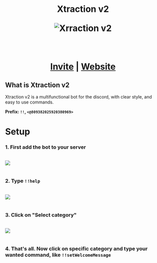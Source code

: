 <h1 align="center">
Xtraction v2 
<br>

![Xrraction v2](https://media.discordapp.net/attachments/933072422276587580/1097576761778257960/Projekt_bez_tytuu_3.png)

<br>


[Invite](https://discord.com/api/oauth2/authorize?client_id=809382025920380969&permissions=1644971949559&scope=bot%20applications.commands) | [Website](https://xtraction.top)
</h1>


## What is Xtraction v2
Xtraction v2 is a multifunctional bot for the discord, with clear style, and easy to use commands.

**Prefix: `!!`, `<@809382025920380969>`**
<br>
# Setup
### 1. First add the bot to your server
<br>
<img src="https://cdn.discordapp.com/attachments/1044198524486680636/1099741040912650281/image.png">
<br>
<br>

### 2. Type `!!help`
<br>
<img src="https://cdn.discordapp.com/attachments/1044198524486680636/1099743000080433314/image.png">
<br>
<br>

### 3. Click on "Select category"
<br>
<img src="https://cdn.discordapp.com/attachments/1044198524486680636/1099744640728567838/image.png">
<br>
<br>

### 4. That's all. Now click on specific category and type your wanted command, like `!!setWelcomeMessage`
